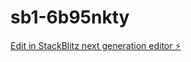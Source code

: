 # sb1-6b95nkty

[Edit in StackBlitz next generation editor ⚡️](https://stackblitz.com/~/github.com/OluStayhired/sb1-6b95nkty)